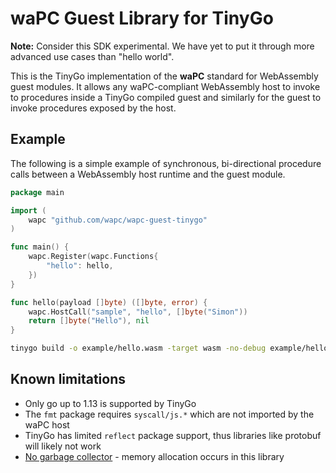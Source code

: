 # waPC Guest Library for TinyGo

**Note:** Consider this SDK experimental.  We have yet to put it through more advanced use cases than "hello world".

This is the TinyGo implementation of the **waPC** standard for WebAssembly guest modules. It allows any waPC-compliant WebAssembly host to invoke to procedures inside a TinyGo compiled guest and similarly for the guest to invoke procedures exposed by the host.

## Example
The following is a simple example of synchronous, bi-directional procedure calls between a WebAssembly host runtime and the guest module.

```go
package main

import (
	wapc "github.com/wapc/wapc-guest-tinygo"
)

func main() {
	wapc.Register(wapc.Functions{
		"hello": hello,
	})
}

func hello(payload []byte) ([]byte, error) {
	wapc.HostCall("sample", "hello", []byte("Simon"))
	return []byte("Hello"), nil
}
```

```sh
tinygo build -o example/hello.wasm -target wasm -no-debug example/hello.go
```

## Known limitations

* Only go up to 1.13 is supported by TinyGo
* The `fmt` package requires `syscall/js.*` which are not imported by the waPC host
* TinyGo has limited `reflect` package support, thus libraries like protobuf will likely not work
* [No garbage collector](https://tinygo.org/compiler-internals/heap-allocation/) - memory allocation occurs in this library
